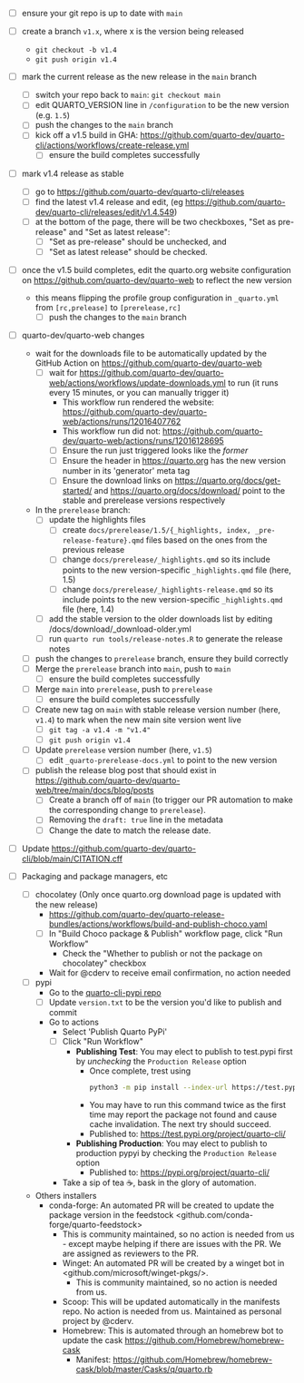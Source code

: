 - [ ] ensure your git repo is up to date with `main`
- [ ] create a branch `v1.x`, where x is the version being released
  - `git checkout -b v1.4`
  - `git push origin v1.4`
- [ ] mark the current release as the new release in the `main` branch
  - [ ] switch your repo back to `main`: `git checkout main`
  - [ ] edit QUARTO_VERSION line in `/configuration` to be the new version (e.g. `1.5`)
  - [ ] push the changes to the `main` branch
  - [ ] kick off a v1.5 build in GHA: https://github.com/quarto-dev/quarto-cli/actions/workflows/create-release.yml
    - [ ] ensure the build completes successfully
- [ ] mark v1.4 release as stable
  - [ ] go to https://github.com/quarto-dev/quarto-cli/releases
  - [ ] find the latest v1.4 release and edit, (eg https://github.com/quarto-dev/quarto-cli/releases/edit/v1.4.549)
  - [ ] at the bottom of the page, there will be two checkboxes, "Set as pre-release" and "Set as latest release":
    - [ ] "Set as pre-release" should be unchecked, and
    - [ ] "Set as latest release" should be checked.
- [ ] once the v1.5 build completes, edit the quarto.org website configuration on https://github.com/quarto-dev/quarto-web to reflect the new version
  - this means flipping the profile group configuration in `_quarto.yml` from `[rc,prelease]` to `[prerelease,rc]`
    - [ ] push the changes to the `main` branch
- [ ] quarto-dev/quarto-web changes

  - wait for the downloads file to be automatically updated by the GitHub Action on https://github.com/quarto-dev/quarto-web
    - [ ] wait for https://github.com/quarto-dev/quarto-web/actions/workflows/update-downloads.yml to run (it runs every 15 minutes, or you can manually trigger it)
      - This workflow run rendered the website: https://github.com/quarto-dev/quarto-web/actions/runs/12016407762
      - This workflow run did not: https://github.com/quarto-dev/quarto-web/actions/runs/12016128695
      - [ ] Ensure the run just triggered looks like the _former_
      - [ ] Ensure the header in https://quarto.org has the new version number in its 'generator' meta tag
      - [ ] Ensure the download links on https://quarto.org/docs/get-started/ and https://quarto.org/docs/download/ point to the stable and prerelease versions respectively
  - In the `prerelease` branch:
    - [ ] update the highlights files
      - [ ] create `docs/prerelease/1.5/{_highlights, index, _pre-release-feature}.qmd` files based on the ones from the previous release
      - [ ] change `docs/prerelease/_highlights.qmd` so its include points to the new version-specific `_highlights.qmd` file (here, 1.5)
      - [ ] change `docs/prerelease/_highlights-release.qmd` so its include points to the new version-specific `_highlights.qmd` file (here, 1.4)
    - [ ] add the stable version to the older downloads list by editing /docs/download/\_download-older.yml
    - [ ] run `quarto run tools/release-notes.R` to generate the release notes
  - [ ] push the changes to `prerelease` branch, ensure they build correctly
  - [ ] Merge the `prerelease` branch into `main`, push to `main`
    - [ ] ensure the build completes successfully
  - [ ] Merge `main` into `prerelease`, push to `prerelease`
    - [ ] ensure the build completes successfully
  - [ ] Create new tag on `main` with stable release version number (here, `v1.4`) to mark when the new main site version went live
    - [ ] `git tag -a v1.4 -m "v1.4"`
    - [ ] `git push origin v1.4`
  - [ ] Update `prerelease` version number (here, `v1.5`)
    - [ ] edit `_quarto-prerelease-docs.yml` to point to the new version
  - [ ] publish the release blog post that should exist in https://github.com/quarto-dev/quarto-web/tree/main/docs/blog/posts
    - [ ] Create a branch off of `main` (to trigger our PR automation to make the corresponding change to `prerelease`).
    - [ ] Removing the `draft: true` line in the metadata
    - [ ] Change the date to match the release date.

- [ ] Update https://github.com/quarto-dev/quarto-cli/blob/main/CITATION.cff
- [ ] Packaging and package managers, etc
  - [ ] chocolatey (Only once quarto.org download page is updated with the new release)
    - https://github.com/quarto-dev/quarto-release-bundles/actions/workflows/build-and-publish-choco.yaml
    - [ ] In "Build Choco package & Publish" workflow page, click "Run Workflow"
      - Check the "Whether to publish or not the package on chocolatey" checkbox
    - Wait for @cderv to receive email confirmation, no action needed
  - [ ] pypi
    - Go to the [quarto-cli-pypi repo](https://github.com/quarto-dev/quarto-cli-pypi)
    - [ ] Update `version.txt` to be the version you'd like to publish and commit
    - Go to actions
      - Select 'Publish Quarto PyPi'
      - [ ] Click "Run Workflow"
        - **Publishing Test**: You may elect to publish to test.pypi first by _unchecking_ the `Production Release` option
          - Once complete, trest using
            ```bash
            python3 -m pip install --index-url https://test.pypi.org/ --extra-index-url https://pypi.org/ quarto-cli
            ```
          - You may have to run this command twice as the first time may report the package not found and cause cache invalidation. The next try should succeed.
          - Published to: <https://test.pypi.org/project/quarto-cli/>
        - **Publishing Production**: You may elect to publish to production pypyi by checking the `Production Release` option
          - Published to: <https://pypi.org/project/quarto-cli/>
      - Take a sip of tea ☕, bask in the glory of automation.
  - Others installers
    - conda-forge: An automated PR will be created to update the package version in the feedstock <github.com/conda-forge/quarto-feedstock>
      - This is community maintained, so no action is needed from us - except maybe helping if there are issues with the PR. We are assigned as reviewers to the PR.
      - Winget: An automated PR will be created by a winget bot in <github.com/microsoft/winget-pkgs/>.
        - This is community maintained, so no action is needed from us.
      - Scoop: This will be updated automatically in the manifests repo. No action is needed from us. Maintained as personal project by @cderv.
      - Homebrew: This is automated through an homebrew bot to update the cask <https://github.com/Homebrew/homebrew-cask>
        - Manifest: <https://github.com/Homebrew/homebrew-cask/blob/master/Casks/q/quarto.rb>
